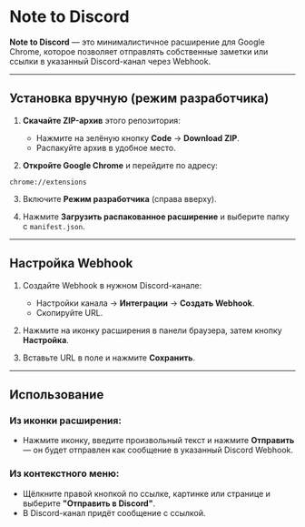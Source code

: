# Note to Discord

**Note to Discord** — это минималистичное расширение для Google Chrome, которое позволяет отправлять собственные заметки или ссылки в указанный Discord-канал через Webhook.

---

## Установка вручную (режим разработчика)

1. **Скачайте ZIP-архив** этого репозитория:
   - Нажмите на зелёную кнопку **Code** → **Download ZIP**.
   - Распакуйте архив в удобное место.

2. **Откройте Google Chrome** и перейдите по адресу:

```
chrome://extensions
```

3. Включите **Режим разработчика** (справа вверху).

4. Нажмите **Загрузить распакованное расширение** и выберите папку с `manifest.json`.

---

## Настройка Webhook

1. Создайте Webhook в нужном Discord-канале:
   - Настройки канала → **Интеграции** → **Создать Webhook**.
   - Скопируйте URL.

2. Нажмите на иконку расширения в панели браузера, затем кнопку **Настройка**.

3. Вставьте URL в поле и нажмите **Сохранить**.

---

## Использование

### Из иконки расширения:

- Нажмите иконку, введите произвольный текст и нажмите **Отправить** — он будет отправлен как сообщение в указанный Discord Webhook.

### Из контекстного меню:

- Щёлкните правой кнопкой по ссылке, картинке или странице и выберите **"Отправить в Discord"**.
- В Discord-канал придёт сообщение с ссылкой.